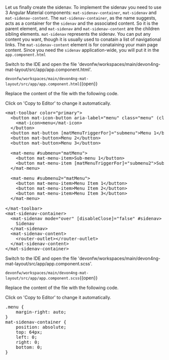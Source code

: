 Let us finally create the sidenav. To implement the sidenav you need to use 3 Angular Material components: `mat-sidenav-container`, `mat-sidenav` and `mat-sidenav-content`. The `mat-sidenav-container`, as the name suggests, acts as a container for the `sidenav` and the associated content. So it is the parent element, and `mat-sidenav` and `mat-sidenav-content` are the children sibling elements. `mat-sidenav` represents the sidenav. You can put any content you want, though it is usually used to conatain a list of navigational links. The `mat-sidenav-content` element is for conataining your main page content. Since you need the `sidenav` application-wide, you will put it in the `app.component.html`


Switch to the IDE and open the file 'devonfw/workspaces/main/devon4ng-mat-layout/src/app/app.component.html'.

`devonfw/workspaces/main/devon4ng-mat-layout/src/app/app.component.html`{{open}}




Replace the content of the file with the following code.


Click on 'Copy to Editor' to change it automatically.

<pre class="file" data-filename="devonfw/workspaces/main/devon4ng-mat-layout/src/app/app.component.html" data-target="replace" data-marker="">
&lt;mat-toolbar color=&#34;primary&#34;&gt;
  &lt;button mat-icon-button aria-label=&#34;menu&#34; class=&#34;menu&#34; (click)=&#34;sidenav.toggle()&#34;&gt;
    &lt;mat-icon&gt;menu&lt;/mat-icon&gt;
  &lt;/button&gt;
  &lt;button mat-button [matMenuTriggerFor]=&#34;submenu&#34;&gt;Menu 1&lt;/button&gt;
  &lt;button mat-button&gt;Menu 2&lt;/button&gt;
  &lt;button mat-button&gt;Menu 3&lt;/button&gt;

  &lt;mat-menu #submenu=&#34;matMenu&#34;&gt;
    &lt;button mat-menu-item&gt;Sub-menu 1&lt;/button&gt;
    &lt;button mat-menu-item [matMenuTriggerFor]=&#34;submenu2&#34;&gt;Sub-menu 2&lt;/button&gt;
  &lt;/mat-menu&gt;

  &lt;mat-menu #submenu2=&#34;matMenu&#34;&gt;
    &lt;button mat-menu-item&gt;Menu Item 1&lt;/button&gt;
    &lt;button mat-menu-item&gt;Menu Item 2&lt;/button&gt;
    &lt;button mat-menu-item&gt;Menu Item 3&lt;/button&gt;
  &lt;/mat-menu&gt;

&lt;/mat-toolbar&gt;
&lt;mat-sidenav-container&gt;
  &lt;mat-sidenav mode=&#34;over&#34; [disableClose]=&#34;false&#34; #sidenav&gt;
    Sidenav
  &lt;/mat-sidenav&gt;
  &lt;mat-sidenav-content&gt;
    &lt;router-outlet&gt;&lt;/router-outlet&gt;
  &lt;/mat-sidenav-content&gt;
&lt;/mat-sidenav-container&gt;</pre>



Switch to the IDE and open the file 'devonfw/workspaces/main/devon4ng-mat-layout/src/app/app.component.scss'.

`devonfw/workspaces/main/devon4ng-mat-layout/src/app/app.component.scss`{{open}}




Replace the content of the file with the following code.


Click on 'Copy to Editor' to change it automatically.

<pre class="file" data-filename="devonfw/workspaces/main/devon4ng-mat-layout/src/app/app.component.scss" data-target="replace" data-marker="">
.menu {
    margin-right: auto;
}
mat-sidenav-container {
    position: absolute;
    top: 64px;
    left: 0;
    right: 0;
    bottom: 0;
}</pre>


